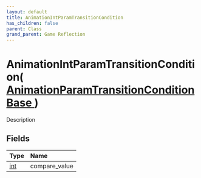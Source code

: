 ```yaml
---
layout: default
title: AnimationIntParamTransitionCondition
has_children: false
parent: Class
grand_parent: Game Reflection
---
```

# AnimationIntParamTransitionCondition( [ AnimationParamTransitionConditionBase ](/docs/game-reflection/classes/animation_param_transition_condition_base) )
Description 

## Fields

| Type | Name |
|:-------------|:--------------|
| [int](/docs/game-reflection/enums/int) | compare_value |

